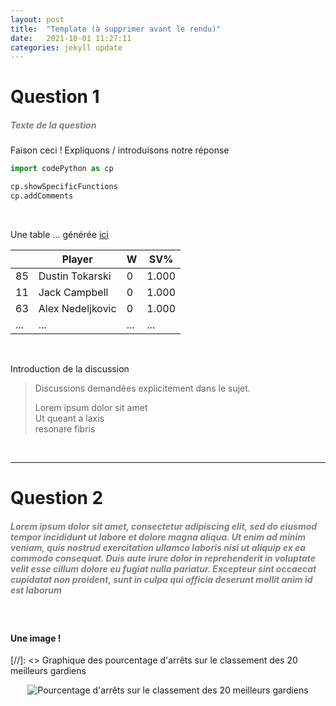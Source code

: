 ```yaml
---
layout: post
title:  "Template (à supprimer avant le rendu)"
date:   2021-10-01 11:27:11
categories: jekyll update
---
```


# Question 1

##### <span style="color:grey">Texte de la question</span>

Faison ceci ! Expliquons / introduisons notre réponse

```python
import codePython as cp

cp.showSpecificFunctions
cp.addComments
```

<br>

Une table ... générée [ici](https://www.tablesgenerator.com/markdown_tables "oui, ceci est un lien! clique")

|  | Player | W | SV% |
|---|---|---|---|
| 85 | Dustin Tokarski | 0 | 1.000 |
| 11 | Jack Campbell | 0 | 1.000 |
| 63 | Alex Nedeljkovic | 0 | 1.000 |
| ...| ... | ... | ... |

<br>

Introduction de la discussion

> Discussions demandées explicitement dans le sujet.
>
> Lorem ipsum dolor sit amet\
> Ut queant a laxis\
> resonare fibris


<br>

---

# Question 2

##### <span style="color:grey">Lorem ipsum dolor sit amet, consectetur adipiscing elit, sed do eiusmod tempor incididunt ut labore et dolore magna aliqua. Ut enim ad minim veniam, quis nostrud exercitation ullamco laboris nisi ut aliquip ex ea commodo consequat. Duis aute irure dolor in reprehenderit in voluptate velit esse cillum dolore eu fugiat nulla pariatur. Excepteur sint occaecat cupidatat non proident, sunt in culpa qui officia deserunt mollit anim id est laborum</span>
<br>


#### Une image !

[//]: <>  Graphique des pourcentage d'arrêts sur le classement des 20 meilleurs gardiens

<p align="center">
  <img src="/assets/echauffement/pourcentage_d'arrets_sur_le_classement_des_20_meilleurs_gardiens.png" alt="Pourcentage d'arrêts sur le classement des 20 meilleurs gardiens"/>
</p>
